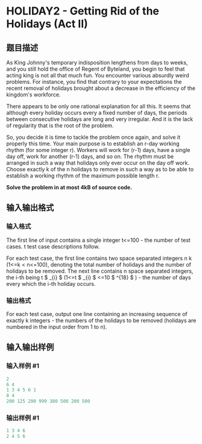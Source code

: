 # HOLIDAY2 - Getting Rid of the Holidays (Act II)

## 题目描述

As King Johnny's temporary indisposition lengthens from days to weeks, and you still hold the office of Regent of Byteland, you begin to feel that acting king is not all that much fun. You encounter various absurdly weird problems. For instance, you find that contrary to your expectations the recent removal of holidays brought about a decrease in the efficiency of the kingdom's workforce.

There appears to be only one rational explanation for all this. It seems that although every holiday occurs every a fixed number of days, the periods between consecutive holidays are long and very irregular. And it is the lack of regularity that is the root of the problem.

So, you decide it is time to tackle the problem once again, and solve it properly this time. Your main purpose is to establish an r-day working rhythm (for some integer r). Workers will work for (r-1) days, have a single day off, work for another (r-1) days, and so on. The rhythm must be arranged in such a way that holidays only ever occur on the day off work. Choose exactly k of the n holidays to remove in such a way as to be able to establish a working rhythm of the maximum possible length r.

**Solve the problem in at most 4kB of source code.**

## 输入输出格式

### 输入格式

The first line of input contains a single integer t<=100 - the number of test cases. t test case descriptions follow.

For each test case, the first line contains two space separated integers n k (1<=k < n<=100), denoting the total number of holidays and the number of holidays to be removed. The next line contains n space separated integers, the i-th being t $ _{i} $ (1<=t $ _{i} $ <=10 $ ^{18} $ ) - the number of days every which the i-th holiday occurs.

### 输出格式

For each test case, output one line containing an increasing sequence of exactly k integers - the numbers of the holidays to be removed (holidays are numbered in the input order from 1 to n).

## 输入输出样例

### 输入样例 #1

```cpp
2
6 4
1 3 4 5 6 1
8 4
200 125 200 999 380 500 200 500
```


### 输出样例 #1

```cpp
1 3 4 6
2 4 5 6
```


